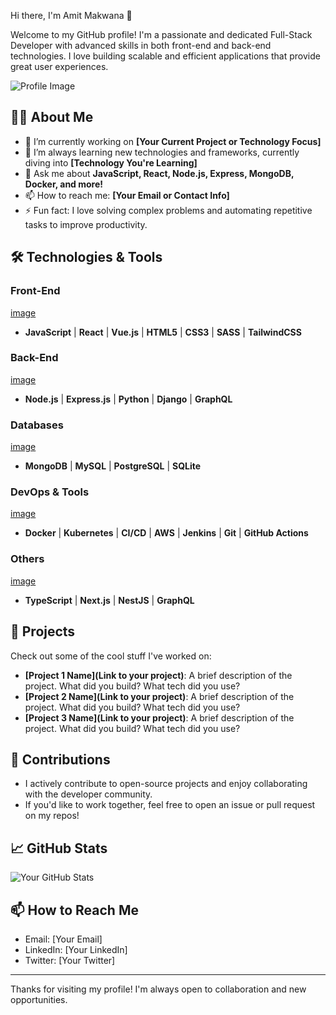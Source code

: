Hi there, I'm Amit Makwana 👋

Welcome to my GitHub profile! I'm a passionate and dedicated Full-Stack Developer with advanced skills in both front-end and back-end technologies. I love building scalable and efficient applications that provide great user experiences.

![Profile Image](https://your-image-url.) <!-- Optional: add your profile image -->

## 👨‍💻 About Me

- 🔭 I’m currently working on **[Your Current Project or Technology Focus]**
- 🌱 I’m always learning new technologies and frameworks, currently diving into **[Technology You're Learning]**
- 💬 Ask me about **JavaScript, React, Node.js, Express, MongoDB, Docker, and more!**
- 📫 How to reach me: **[Your Email or Contact Info]**
- ⚡ Fun fact: I love solving complex problems and automating repetitive tasks to improve productivity.

## 🛠️ Technologies & Tools

### Front-End
[image](https://github.com/user-attachments/assets/e2f17230-6f75-4e03-ac8e-4e0537f3885a)
- **JavaScript** | **React** | **Vue.js** | **HTML5** | **CSS3** | **SASS** | **TailwindCSS**
### Back-End
[image](https://github.com/user-attachments/assets/00085c34-7a7f-43c4-ada6-a78fba95c134)
- **Node.js** | **Express.js** | **Python** | **Django** | **GraphQL**
### Databases
[image](https://github.com/user-attachments/assets/953e1e6e-2725-4baf-acc1-c5a503e2502b)
- **MongoDB** | **MySQL** | **PostgreSQL** | **SQLite**
### DevOps & Tools
[image](https://github.com/user-attachments/assets/8b4c4ca9-b03b-467d-9e7d-1f1b61eeae71)
- **Docker** | **Kubernetes** | **CI/CD** | **AWS** | **Jenkins** | **Git** | **GitHub Actions**
### Others
[image](https://github.com/user-attachments/assets/2089f0c8-b447-41f5-8941-dabe2a68118d)
- **TypeScript** | **Next.js** | **NestJS** | **GraphQL**

## 🔧 Projects

Check out some of the cool stuff I've worked on:

- **[Project 1 Name](Link to your project)**: A brief description of the project. What did you build? What tech did you use?
- **[Project 2 Name](Link to your project)**: A brief description of the project. What did you build? What tech did you use?
- **[Project 3 Name](Link to your project)**: A brief description of the project. What did you build? What tech did you use?

## 🌟 Contributions

- I actively contribute to open-source projects and enjoy collaborating with the developer community.
- If you'd like to work together, feel free to open an issue or pull request on my repos!

## 📈 GitHub Stats

![Your GitHub Stats](https://github-readme-stats.vercel.app/api?username=[your-username]&show_icons=true&hide_title=true&count_private=true&hide=prs&theme=radical)

## 📫 How to Reach Me

- Email: [Your Email]
- LinkedIn: [Your LinkedIn]
- Twitter: [Your Twitter]

---

Thanks for visiting my profile! I'm always open to collaboration and new opportunities.

